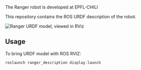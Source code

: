 The Ranger robot is developed at EPFL-CHILI

This repository contains the ROS URDF description of the robot.

![Ranger URDF model, viewed in RViz](ranger.png "Ranger URDF model, viewed in RViz")

Usage
------------
To bring URDF model with ROS RVIZ:
```
roslaunch ranger_description display.launch
```
